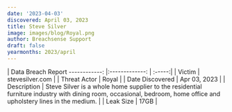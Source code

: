 ```yaml
---
date: '2023-04-03'
discovered: April 03, 2023
title: Steve Silver
image: images/blog/Royal.png
author: Breachsense Support
draft: false
yearmonths: 2023/april
---
```



| Data Breach Report
------------:     |:-------------:    | :-----:|
| Victim      | stevesilver.com      | 
| Threat Actor      | Royal      | 
| Date Discovered      | Apr 03, 2023      | 
| Description      | Steve Silver is a whole home supplier to the residential furniture industry with dining room, occasional, bedroom, home office and upholstery lines in the medium.      | 
| Leak Size      | 17GB      | 

